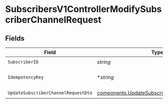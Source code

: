 # SubscribersV1ControllerModifySubscriberChannelRequest


## Fields

| Field                                                                                                        | Type                                                                                                         | Required                                                                                                     | Description                                                                                                  |
| ------------------------------------------------------------------------------------------------------------ | ------------------------------------------------------------------------------------------------------------ | ------------------------------------------------------------------------------------------------------------ | ------------------------------------------------------------------------------------------------------------ |
| `SubscriberID`                                                                                               | *string*                                                                                                     | :heavy_check_mark:                                                                                           | N/A                                                                                                          |
| `IdempotencyKey`                                                                                             | **string*                                                                                                    | :heavy_minus_sign:                                                                                           | A header for idempotency purposes                                                                            |
| `UpdateSubscriberChannelRequestDto`                                                                          | [components.UpdateSubscriberChannelRequestDto](../../models/components/updatesubscriberchannelrequestdto.md) | :heavy_check_mark:                                                                                           | N/A                                                                                                          |